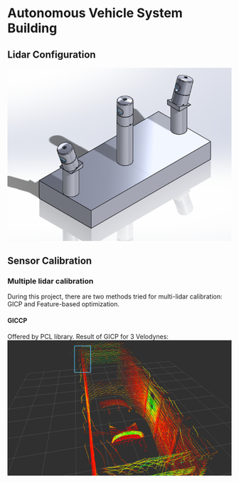 # Autonomous Vehicle System Building

## Lidar Configuration
![alt text](images/lidar.png "configuration")

## Sensor Calibration
### Multiple lidar calibration
During this project, there are two methods tried for multi-lidar calibration: GICP and Feature-based optimization.
#### GICCP
Offered by PCL library. 
Result of GICP for 3 Velodynes:
![alt text](images/GICP.png "GICP")
